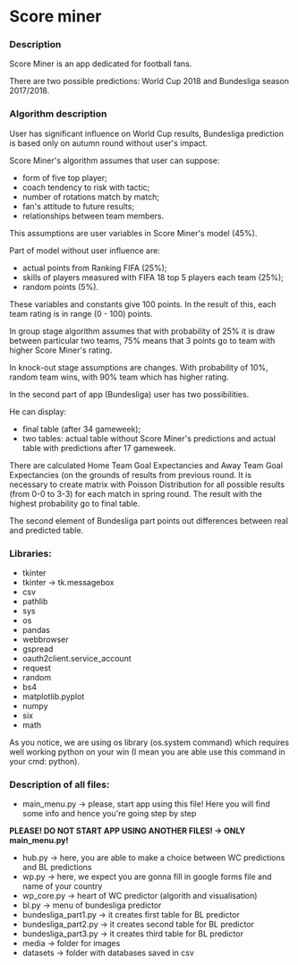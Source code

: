 # Score miner

### Description
Score Miner is an app dedicated for football fans. 

There are two possible predictions: World Cup 2018 and Bundesliga season 2017/2018.


### Algorithm description
User has significant influence on World Cup results, Bundesliga prediction is based only on autumn round without user's impact.

Score Miner's algorithm assumes that user can suppose: 
  * form of five top player;
  * coach tendency to risk with tactic;
  *	number of rotations match by match;
  *	fan's attitude to future results;
  *	relationships between team members.
 
This assumptions are user variables in Score Miner's model (45%).

Part of model without user influence are:
  *	actual points from Ranking FIFA (25%);
  *	skills of players measured with FIFA 18 top 5 players each team (25%);
  *	random points (5%).
  
These variables and constants give 100 points. In the result of this, each team rating is in range (0 - 100) points.

In group stage algorithm assumes that with probability of 25% it is draw between particular two teams, 75% means that 3 points go to team with higher Score Miner's rating.

In knock-out stage assumptions are changes. With probability of 10%, random team wins, with 90% team which has higher rating.

In the second part of app (Bundesliga) user has two possibilities.

He can display:
  *	final table (after 34 gameweek);
  *	two tables: actual table without Score Miner's predictions and actual table with predictions after 17 gameweek.
  
There are calculated Home Team Goal Expectancies and Away Team Goal Expectancies (on the grounds of results from previous round. 
It is necessary to create matrix with Poisson Distribution for all possible results (from 0-0 to 3-3) for each match in spring round. 
The result with the highest probability go to final table.

The second element of Bundesliga part points out differences between real and predicted table.


### Libraries: 
* tkinter
* tkinter -> tk.messagebox
* csv
* pathlib
* sys
* os
* pandas
* webbrowser
* gspread
* oauth2client.service_account
* request
* random
* bs4
* matplotlib.pyplot
* numpy
* six
* math

As you notice, we are using os library (os.system command) which requires well working python on your win (I mean you are able use this command in your cmd: python).

### Description of all files:
* main_menu.py -> please, start app using this file! Here you will find some info and hence you're going step by step

**PLEASE! DO NOT START APP USING ANOTHER FILES! -> ONLY main_menu.py!**

* hub.py -> here, you are able to make a choice between WC predictions and BL predictions
* wp.py -> here, we expect you are gonna fill in google forms file and name of your country
* wp_core.py -> heart of WC predictor (algorith and visualisation)
* bl.py -> menu of bundesliga predictor
* bundesliga_part1.py -> it creates first table for BL predictor
* bundesliga_part2.py -> it creates second table for BL predictor
* bundesliga_part3.py -> it creates third table for BL predictor
* media -> folder for images
* datasets -> folder with databases saved in csv

